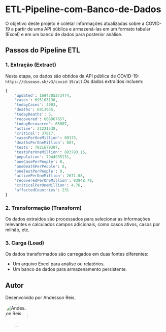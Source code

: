 # ETL-Pipeline-com-Banco-de-Dados

O objetivo deste projeto é coletar informações atualizadas sobre a COVID-19 a partir de uma API pública e armazená-las em um formato tabular (Excel) e em um banco de dados para posterior análise.

## Passos do Pipeline ETL

### 1. Extração (Extract)

Nesta etapa, os dados são obtidos da API pública de COVID-19: `https://disease.sh/v3/covid-19/all`.Os dados extraídos incluem:

```python
{
    'updated': 1694305273474,
    'cases': 695103130,
    'todayCases': 4903,
    'deaths': 6913935,
    'todayDeaths': 5,
    'recovered': 666967657,
    'todayRecovered': 65807,
    'active': 21221538,
    'critical': 37817,
    'casesPerOneMillion': 89175,
    'deathsPerOneMillion': 887,
    'tests': 7021679307,
    'testsPerOneMillion': 883793.16,
    'population': 7944935131,
    'oneCasePerPeople': 0,
    'oneDeathPerPeople': 0,
    'oneTestPerPeople': 0,
    'activePerOneMillion': 2671.08,
    'recoveredPerOneMillion': 83948.79,
    'criticalPerOneMillion': 4.76,
    'affectedCountries': 231
}
```
### 2. Transformação (Transform)

Os dados extraídos são processados para selecionar as informações relevantes e calculados campos adicionais, como casos ativos, casos por milhão, etc.

### 3. Carga (Load)

Os dados transformados são carregados em duas fontes diferentes:

- Um arquivo Excel para análise ou relatórios.
- Um banco de dados para armazenamento persistente.

## Autor

Desenvolvido por Andesson Reis.

<div style="display: flex; align-items: center;">
  <img src="https://github.com/Andessonreis.png" alt="Andesson Reis" width="70" height="70" style="border-radius: 50%; margin-right: 10px;">
</div>
